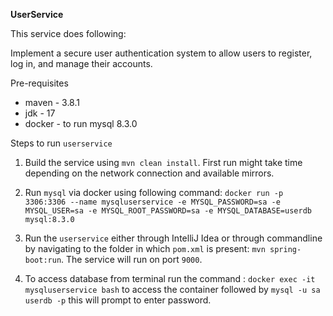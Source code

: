 **UserService**

This service does following:

Implement a secure user authentication system to allow users to register, log in, and manage their accounts.

Pre-requisites

- maven - 3.8.1
- jdk - 17
- docker - to run mysql 8.3.0

Steps to run `userservice`

1. Build the service using `mvn clean install`. First run might take time depending on the network connection and available mirrors.

2. Run `mysql` via docker using following command: `docker run -p 3306:3306 --name mysqluserservice -e MYSQL_PASSWORD=sa -e MYSQL_USER=sa -e MYSQL_ROOT_PASSWORD=sa -e MYSQL_DATABASE=userdb  mysql:8.3.0`

3. Run the `userservice` either through IntelliJ Idea or through commandline by navigating to the folder in which `pom.xml` is present: `mvn spring-boot:run`. The service will run on port `9000`.

4. To access database from terminal run the command : `docker exec -it mysqluserservice bash` to access the container followed by `mysql -u sa userdb -p` this will prompt to enter password.